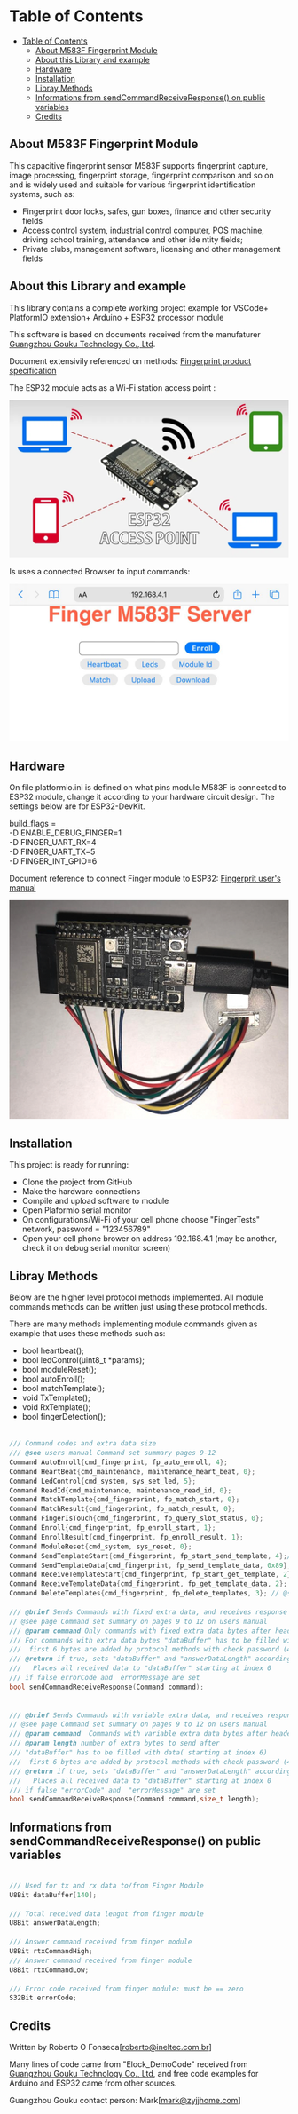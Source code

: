 # Table of Contents

- [Table of Contents](#table-of-contents)
  - [About M583F Fingerprint Module](#about-m583f-fingerprint-module)
  - [About this Library and example](#about-this-library-and-example)
  - [Hardware](#hardware)
  - [Installation](#installation)
  - [Libray Methods](#libray-methods)
  - [Informations from sendCommandReceiveResponse() on public variables](#informations-from-sendcommandreceiveresponse-on-public-variables)
  - [Credits](#credits)

## About M583F Fingerprint Module

This capacitive fingerprint sensor M583F supports fingerprint capture, image processing, fingerprint storage, fingerprint comparison and so on and  is widely used and suitable for various fingerprint identification systems, such as:

* Fingerprint door locks, safes, gun boxes, finance and other security fields
* Access control system, industrial control computer, POS machine, driving school
training, attendance and other ide ntity fields;
* Private clubs, management software, licensing and other management fields

## About this Library and example

This library contains a complete working project example for VSCode+ PlatformIO extension+ Arduino + ESP32 processor module

This software is based on documents received from the manufaturer [Guangzhou Gouku Technology Co., Ltd](https://gocool.en.alibaba.com/company_profile.html?spm=a2700.details.0.0.6c8b5b8emXWpxZ).

Document extensivily referenced on methods: [Fingerprint product specification](assets/M583F-Gouku.pdf)

The ESP32 module acts as a Wi-Fi station access point :

![access point](assets/ESP32-access-point.webp)

Is uses a connected Browser to input commands:

![Command Screen](assets/browserCommandScreen.jpeg)

## Hardware

On file platformio.ini is defined on what pins module M583F is connected to ESP32 module, change it according to your hardware circuit design. 
The settings below are for ESP32-DevKit.

build_flags = <br>
    -D ENABLE_DEBUG_FINGER=1 <br>
    -D FINGER_UART_RX=4 <br>
    -D FINGER_UART_TX=5 <br>
    -D FINGER_INT_GPIO=6 <br>

Document reference to connect Finger module to ESP32: [Fingerprit user's manual](assets/user's%20manual_Gouku.pdf)

![ESP32-C3-DevKit connected to Finger Module](assets/ESP32C3_FingerModule.png)

## Installation

This project is ready for running:

* Clone the project from GitHub
* Make the hardware connections
* Compile and upload software to module
* Open Plaformio serial monitor
* On configurations/Wi-Fi of your cell phone choose "FingerTests" network, password = "123456789"
* Open your cell phone brower on address 192.168.4.1 (may be another, check it on debug serial monitor screen)

## Libray Methods

Below are the higher level protocol methods implemented.
All module commands methods can be written just using these protocol methods.

There are many methods implementing module commands given as example that uses these methods such as:

* bool heartbeat();
* bool ledControl(uint8_t *params);
* bool moduleReset();
* bool autoEnroll();
* bool matchTemplate();
* void TxTemplate();
* void RxTemplate();
* bool fingerDetection();

```C++

/// Command codes and extra data size
/// @see users manual Command set summary pages 9-12
Command AutoEnroll{cmd_fingerprint, fp_auto_enroll, 4};
Command HeartBeat{cmd_maintenance, maintenance_heart_beat, 0};
Command LedControl{cmd_system, sys_set_led, 5};
Command ReadId{cmd_maintenance, maintenance_read_id, 0};
Command MatchTemplate{cmd_fingerprint, fp_match_start, 0};
Command MatchResult{cmd_fingerprint, fp_match_result, 0};
Command FingerIsTouch{cmd_fingerprint, fp_query_slot_status, 0};
Command Enroll{cmd_fingerprint, fp_enroll_start, 1};
Command EnrollResult{cmd_fingerprint, fp_enroll_result, 1};
Command ModuleReset{cmd_system, sys_reset, 0};
Command SendTemplateStart{cmd_fingerprint, fp_start_send_template, 4};// @see users manual page 36
Command SendTemplateData{cmd_fingerprint, fp_send_template_data, 0x89}; //0x89 is the maximum to be sent at each packet
Command ReceiveTemplateStart{cmd_fingerprint, fp_start_get_template, 2}; // @see users manual page 38
Command ReceiveTemplateData{cmd_fingerprint, fp_get_template_data, 2}; 
Command DeleteTemplates{cmd_fingerprint, fp_delete_templates, 3}; // @see users manual page 33

/// @brief Sends Commands with fixed extra data, and receives response from module
// @see page Command set summary on pages 9 to 12 on users manual
/// @param command Only commands with fixed extra data bytes after header
/// For commands with extra data bytes "dataBuffer" has to be filled with data( starting at index 6)
///  first 6 bytes are added by protocol methods with check password (4)+ command(2) 
/// @return if true, sets "dataBuffer" and "answerDataLength" according to received data
///   Places all received data to "dataBuffer" starting at index 0
/// if false errorCode and  errorMessage are set
bool sendCommandReceiveResponse(Command command);


/// @brief Sends Commands with variable extra data, and receives response from module
// @see page Command set summary on pages 9 to 12 on users manual
/// @param command  Commands with variable extra data bytes after header(like 5.21 Fingerprint feature data download)
/// @param length number of extra bytes to send after
/// "dataBuffer" has to be filled with data( starting at index 6)
///  first 6 bytes are added by protocol methods with check password (4)+ command(2) 
/// @return if true, sets "dataBuffer" and "answerDataLength" according to received data
///   Places all received data to "dataBuffer" starting at index 0
/// if false "errorCode" and  "errorMessage" are set
bool sendCommandReceiveResponse(Command command,size_t length);
```

## Informations from sendCommandReceiveResponse() on public variables

```C++

/// Used for tx and rx data to/from Finger Module
U8Bit dataBuffer[140];

/// Total received data lenght from finger module
U8Bit answerDataLength;

/// Answer command received from finger module
U8Bit rtxCommandHigh;
/// Answer command received from finger module
U8Bit rtxCommandLow;

/// Error code received from finger module: must be == zero
S32Bit errorCode;
```

## Credits

Written by Roberto O Fonseca[roberto@ineltec.com.br]

Many lines of code came from "Elock_DemoCode" received from  [Guangzhou Gouku Technology Co., Ltd](http://www.zyjjhome.com/), and free code examples for Arduino and ESP32 came from other sources.

Guangzhou Gouku contact person: Mark[mark@zyjjhome.com]
